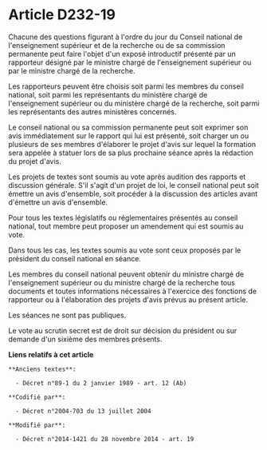 # Article D232-19

Chacune des questions figurant à l'ordre du jour du Conseil national de l'enseignement supérieur et de la recherche ou de sa
commission permanente peut faire l'objet d'un exposé introductif présenté par un rapporteur désigné par le ministre chargé de
l'enseignement supérieur ou par le ministre chargé de la recherche. 

Les rapporteurs peuvent être choisis soit parmi les membres du conseil national, soit parmi les représentants du ministère
chargé de l'enseignement supérieur ou du ministère chargé de la recherche, soit parmi les représentants des autres ministères
concernés. 

Le conseil national ou sa commission permanente peut soit exprimer son avis immédiatement sur le rapport qui lui est
présenté, soit charger un ou plusieurs de ses membres d'élaborer le projet d'avis sur lequel la formation sera appelée à
statuer lors de sa plus prochaine séance après la rédaction du projet d'avis. 

Les projets de textes sont soumis au vote après audition des rapports et discussion générale. S'il s'agit d'un projet de loi,
le conseil national peut soit émettre un avis d'ensemble, soit procéder à la discussion des articles avant d'émettre un avis
d'ensemble. 

Pour tous les textes législatifs ou réglementaires présentés au conseil national, tout membre peut proposer un amendement qui
est soumis au vote. 

Dans tous les cas, les textes soumis au vote sont ceux proposés par le président du conseil national en séance. 

Les membres du conseil national peuvent obtenir du ministre chargé de l'enseignement supérieur ou du ministre chargé de la
recherche tous documents et toutes informations nécessaires à l'exercice des fonctions de rapporteur ou à l'élaboration des
projets d'avis prévus au présent article. 

Les séances ne sont pas publiques. 

Le vote au scrutin secret est de droit sur décision du président ou sur demande d'un sixième des membres présents.

**Liens relatifs à cet article**

	**Anciens textes**:

	  - Décret n°89-1 du 2 janvier 1989 - art. 12 (Ab)

	**Codifié par**:

	  - Décret n°2004-703 du 13 juillet 2004

	**Modifié par**:

	  - Décret n°2014-1421 du 28 novembre 2014 - art. 19

